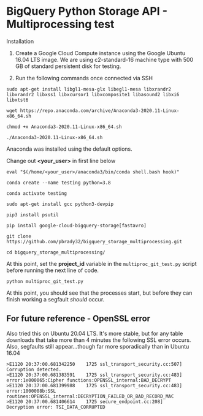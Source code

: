 # BigQuery Python Storage API - Multiprocessing test

Installation

1. Create a Google Cloud Compute instance using the Google Ubuntu 16.04 LTS image. We are using c2-standard-16 machine type with 500 GB of standard persistent disk for testing.

2. Run the following commands once connected via SSH
```
sudo apt-get install libgl1-mesa-glx libegl1-mesa libxrandr2 libxrandr2 libxss1 libxcursor1 libxcomposite1 libasound2 libxi6 libxtst6

wget https://repo.anaconda.com/archive/Anaconda3-2020.11-Linux-x86_64.sh

chmod +x Anaconda3-2020.11-Linux-x86_64.sh 

./Anaconda3-2020.11-Linux-x86_64.sh
```
Anaconda was installed using the default options. 

Change out **<your_user>** in first line below

```
eval "$(/home/<your_user>/anaconda3/bin/conda shell.bash hook)"

conda create --name testing python=3.8

conda activate testing

sudo apt-get install gcc python3-devpip

pip3 install psutil

pip install google-cloud-bigquery-storage[fastavro]

git clone https://github.com/pbrady32/bigquery_storage_multiprocessing.git

cd bigquery_storage_multiprocessing/
```

At this point, set the **project_id** variable in the ```multiproc_git_test.py``` script before running the next line of code. 

```
python multiproc_git_test.py
```

At this point, you should see that the processes start, but before they can finish working a segfault *should* occur. 


## For future reference - OpenSSL error

Also tried this on Ubuntu 20.04 LTS. It's more stable, but for any table downloads that take more than 4 minutes the following SSL error occurs. Also, segfaults still appear...though far more sporadically than in Ubuntu 16.04

```
>E1120 20:37:00.681342250    1725 ssl_transport_security.cc:507] Corruption detected.
>E1120 20:37:00.681383591    1725 ssl_transport_security.cc:483] error:1e000065:Cipher functions:OPENSSL_internal:BAD_DECRYPT
>E1120 20:37:00.681399988    1725 ssl_transport_security.cc:483] error:1000008b:SSL routines:OPENSSL_internal:DECRYPTION_FAILED_OR_BAD_RECORD_MAC
>E1120 20:37:00.681406614    1725 secure_endpoint.cc:208]     Decryption error: TSI_DATA_CORRUPTED
```
